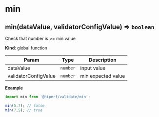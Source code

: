 # min
<a name="min"></a>

## min(dataValue, validatorConfigValue) ⇒ <code>boolean</code>
Check that number is >= min value

**Kind**: global function  

| Param | Type | Description |
| --- | --- | --- |
| dataValue | <code>number</code> | input value |
| validatorConfigValue | <code>number</code> | min expected value |

**Example**  
```js
import min from '@hiperf/validate/min';

min(5,7); // false
min(7,5); // true
```
